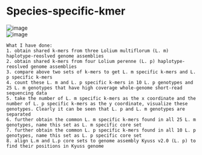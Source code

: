 # Species-specific-kmer  
![image](https://github.com/user-attachments/assets/b717101e-55ad-4893-94f4-e494f58f9c5c)  
![image](https://github.com/user-attachments/assets/23c40a26-ab49-40f1-98ff-d281fb8924cc)  
```
What I have done:
1. obtain shared k-mers from three Lolium multiflorum (L. m) haplotype-reoslved genome assemblies
2. obtain shared k-mers from four Lolium perenne (L. p) haplotype-reoslved genome assemblies
3. compare above two sets of k-mers to get L. m specific k-mers and L. p specific k-mers
4. count these L. m and L. p specific k-mers in 10 L. p genotypes and 25 L. m genotypes that have high coverage whole-genome short-read sequencing data
5. take the number of L. m specific k-mers as the x coordinate and the number of L. p specific k-mers as the y coordinate, visualize these genotypes. Clearly it can be seen that L. p and L. m genotypes are separated 
6. further obtain the common L. m specific k-mers found in all 25 L. m genotypes, name this set as L. m specific core set
7. further obtain the common L. p specific k-mers found in all 10 L. p genotypes, name this set as L. p specific core set
8. align L.m and L.p core sets to genome assembly Kyuss v2.0 (L. p) to find their positions in Kyuss genome 
```
